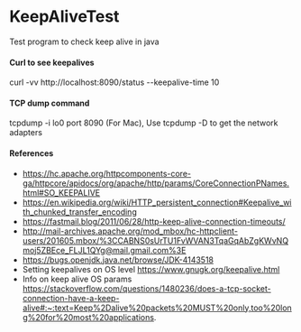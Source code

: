 # KeepAliveTest
Test program to check keep alive in java


#### Curl to see keepalives
curl -vv http://localhost:8090/status --keepalive-time 10

#### TCP dump command 
tcpdump -i lo0 port 8090 (For Mac), Use tcpdump -D to get the network adapters

#### References 
- https://hc.apache.org/httpcomponents-core-ga/httpcore/apidocs/org/apache/http/params/CoreConnectionPNames.html#SO_KEEPALIVE
- https://en.wikipedia.org/wiki/HTTP_persistent_connection#Keepalive_with_chunked_transfer_encoding
- https://fastmail.blog/2011/06/28/http-keep-alive-connection-timeouts/
- http://mail-archives.apache.org/mod_mbox/hc-httpclient-users/201605.mbox/%3CCABNS0sUrTU1FvWVAN3TqaGqAbZgKWvNQmoj5ZBEce_FLJL1QYg@mail.gmail.com%3E
- https://bugs.openjdk.java.net/browse/JDK-4143518
- Setting keepalives on OS level https://www.gnugk.org/keepalive.html
- Info on keep alive OS params https://stackoverflow.com/questions/1480236/does-a-tcp-socket-connection-have-a-keep-alive#:~:text=Keep%2Dalive%20packets%20MUST%20only,too%20long%20for%20most%20applications.
